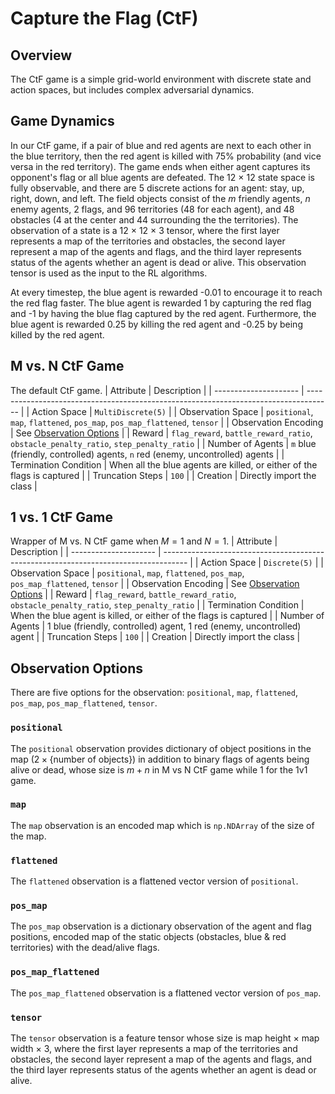 # Capture the Flag (CtF)

## Overview
The CtF game is a simple grid-world environment with discrete state and action spaces, but includes complex adversarial dynamics.

## Game Dynamics

In our CtF game, if a pair of blue and red agents are next to each other in the blue territory, then the red agent is killed with 75\% probability (and vice versa in the red territory).
The game ends when either agent captures its opponent's flag or all blue agents are defeated. 
The 12 $\times$ 12 state space is fully observable, and there are 5 discrete actions for an agent: stay, up, right, down, and left.
The field objects consist of the $m$ friendly agents, $n$ enemy agents, 2 flags, and 96 territories (48 for each agent), and 48 obstacles (4 at the center and 44 surrounding the the territories).
The observation of a state is a 12 $\times$ 12 $\times$ 3 tensor, where the first layer represents a map of the territories and obstacles, the second layer represent a map of the agents and flags, and the third layer represents status of the agents whether an agent is dead or alive.
This observation tensor is used as the input to the RL algorithms.

At every timestep, the blue agent is rewarded -0.01 to encourage it to reach the red flag faster.
The blue agent is rewarded 1 by capturing the red flag and -1 by having the blue flag captured by the red agent.
Furthermore, the blue agent is rewarded 0.25 by killing the red agent and -0.25 by being killed by the red agent.

## M vs. N CtF Game 
The default CtF game.
| Attribute             | Description                                                                          |
| --------------------- | ------------------------------------------------------------------------------------ |
| Action Space          | `MultiDiscrete(5)`                                                                   |
| Observation Space     | `positional`, `map`, `flattened`, `pos_map`, `pos_map_flattened`, `tensor`           |
| Observation Encoding  | See [Observation Options](#observation-options)                                      |
| Reward                | `flag_reward`, `battle_reward_ratio`, `obstacle_penalty_ratio`, `step_penalty_ratio` |
| Number of Agents      | `m` blue (friendly, controlled) agents, `n` red (enemy, uncontrolled) agents         |
| Termination Condition | When all the blue agents are killed, or either of the flags is captured              |
| Truncation Steps      | `100`                                                                                |
| Creation              | Directly import the class                                                            |

## 1 vs. 1 CtF Game
Wrapper of M vs. N CtF game when $M = 1$ and $N = 1$.
| Attribute             | Description                                                                          |
| --------------------- | ------------------------------------------------------------------------------------ |
| Action Space          | `Discrete(5)`                                                                        |
| Observation Space     | `positional`, `map`, `flattened`, `pos_map`, `pos_map_flattened`, `tensor`           |
| Observation Encoding  | See [Observation Options](#observation-options)                                      |
| Reward                | `flag_reward`, `battle_reward_ratio`, `obstacle_penalty_ratio`, `step_penalty_ratio` |
| Termination Condition | When the blue agent is killed, or either of the flags is captured                    |
| Number of Agents      | 1 blue (friendly, controlled) agent, 1 red (enemy, uncontrolled) agent               |
| Truncation Steps      | `100`                                                                                |
| Creation              | Directly import the class                                                            |

## Observation Options
There are five options for the observation:  `positional`, `map`, `flattened`, `pos_map`, `pos_map_flattened`, `tensor`.

### `positional`
The `positional` observation provides dictionary of object positions in the map ($2 \times \{\text{number of objects}\}$) in addition to binary flags of agents being alive or dead, whose size is $m+n$ in M vs N CtF game while $1$ for the 1v1 game.

### `map`
The `map` observation is an encoded map which is `np.NDArray` of the size of the map.

### `flattened`
The `flattened` observation is a flattened vector version of `positional`.

### `pos_map`
The `pos_map` observation is a dictionary observation of the agent and flag positions, encoded map of the static objects (obstacles, blue & red territories) with the dead/alive flags.

### `pos_map_flattened`
The `pos_map_flattened` observation is a flattened vector version of `pos_map`.

### `tensor`
The `tensor` observation is a feature tensor whose size is map height $\times$ map width $\times$ 3, where the first layer represents a map of the territories and obstacles, the second layer represent a map of the agents and flags, and the third layer represents status of the agents whether an agent is dead or alive.
